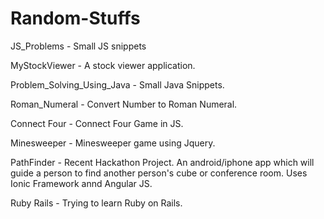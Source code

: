 Random-Stuffs
=============

JS_Problems - Small JS snippets

MyStockViewer - A stock viewer application.

Problem_Solving_Using_Java - Small Java Snippets.

Roman_Numeral - Convert Number to Roman Numeral.

Connect Four - Connect Four Game in JS.

Minesweeper - Minesweeper game using Jquery.

PathFinder - Recent Hackathon Project. 
  An android/iphone app which will guide a person to find another person's cube or conference room.
  Uses Ionic Framework annd Angular JS.
  
Ruby Rails - Trying to learn Ruby on Rails.
